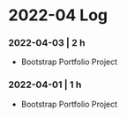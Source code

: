 # 2022-04 Log

### 2022-04-03 | 2 h

- Bootstrap Portfolio Project

### 2022-04-01 | 1 h

- Bootstrap Portfolio Project
